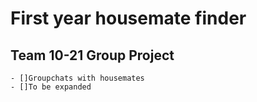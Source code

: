 First year housemate finder
====================
Team 10-21 Group Project
--------------------

~~~~~~###Main features:
- []Groupchats with housemates
- []To be expanded

